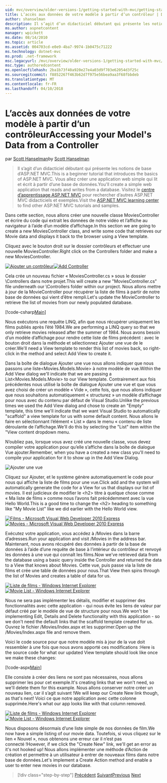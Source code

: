 ```yaml
---
uid: mvc/overview/older-versions-1/getting-started-with-mvc/getting-started-with-mvc-part5
title: L’accès aux données de votre modèle à partir d’un contrôleur | Documents Microsoft
author: shanselman
description: Il s’agit d’un didacticiel débutant qui présente les notions de base d’ASP.NET MVC. Créez une application web simple qui lit et écrit à partir d’une base de données.
ms.author: aspnetcontent
manager: wpickett
ms.date: 08/14/2010
ms.topic: article
ms.assetid: 004703cd-e0e9-4ba7-9974-1b0475c71222
ms.technology: dotnet-mvc
ms.prod: .net-framework
msc.legacyurl: /mvc/overview/older-versions-1/getting-started-with-mvc/getting-started-with-mvc-part5
msc.type: authoredcontent
ms.openlocfilehash: 2ba1b73f40a920e27e4a03d9f703e62054d3f25c
ms.sourcegitcommit: f8852267f463b62d7f975e56bea9aa3f68fbbdeb
ms.translationtype: MT
ms.contentlocale: fr-FR
ms.lasthandoff: 04/10/2018
---
```

<a name="accessing-your-models-data-from-a-controller"></a><span data-ttu-id="11629-104">L’accès aux données de votre modèle à partir d’un contrôleur</span><span class="sxs-lookup"><span data-stu-id="11629-104">Accessing your Model's Data from a Controller</span></span>
====================
<span data-ttu-id="11629-105">par [Scott Hanselman](https://github.com/shanselman)</span><span class="sxs-lookup"><span data-stu-id="11629-105">by [Scott Hanselman](https://github.com/shanselman)</span></span>

> <span data-ttu-id="11629-106">Il s’agit d’un didacticiel débutant qui présente les notions de base d’ASP.NET MVC.</span><span class="sxs-lookup"><span data-stu-id="11629-106">This is a beginner tutorial that introduces the basics of ASP.NET MVC.</span></span> <span data-ttu-id="11629-107">Vous allez créer une application web simple qui lit et écrit à partir d’une base de données.</span><span class="sxs-lookup"><span data-stu-id="11629-107">You'll create a simple web application that reads and writes from a database.</span></span> <span data-ttu-id="11629-108">Visitez le [centre d’apprentissage ASP.NET MVC](../../../index.md) pour rechercher d’autres ASP.NET MVC didacticiels et exemples.</span><span class="sxs-lookup"><span data-stu-id="11629-108">Visit the [ASP.NET MVC learning center](../../../index.md) to find other ASP.NET MVC tutorials and samples.</span></span>


<span data-ttu-id="11629-109">Dans cette section, nous allons créer une nouvelle classe MoviesController et écrire du code qui extrait les données de notre vidéo et l’affiche au navigateur à l’aide d’un modèle d’affichage.</span><span class="sxs-lookup"><span data-stu-id="11629-109">In this section we are going to create a new MoviesController class, and write some code that retrieves our Movie data and displays it back to the browser using a View template.</span></span>

<span data-ttu-id="11629-110">Cliquez avec le bouton droit sur le dossier contrôleurs et effectuer une nouvelle MoviesController.</span><span class="sxs-lookup"><span data-stu-id="11629-110">Right click on the Controllers folder and make a new MoviesController.</span></span>

<span data-ttu-id="11629-111">[![Ajouter un contrôleur](getting-started-with-mvc-part5/_static/image2.png)](getting-started-with-mvc-part5/_static/image1.png)</span><span class="sxs-lookup"><span data-stu-id="11629-111">[![Add Controller](getting-started-with-mvc-part5/_static/image2.png)](getting-started-with-mvc-part5/_static/image1.png)</span></span>

<span data-ttu-id="11629-112">Cela crée un nouveau fichier « MoviesController.cs » sous le dossier \Controllers dans notre projet.</span><span class="sxs-lookup"><span data-stu-id="11629-112">This will create a new "MoviesController.cs" file underneath our \Controllers folder within our project.</span></span> <span data-ttu-id="11629-113">Nous allons mettre à jour de la MovieController pour récupérer la liste de films à partir de notre base de données qui vient d’être rempli.</span><span class="sxs-lookup"><span data-stu-id="11629-113">Let's update the MovieController to retrieve the list of movies from our newly populated database.</span></span>

[!code-csharp[Main](getting-started-with-mvc-part5/samples/sample1.cs)]

<span data-ttu-id="11629-114">Nous exécutons une requête LINQ, afin que nous récupérer uniquement les films publiés après l’été 1984.</span><span class="sxs-lookup"><span data-stu-id="11629-114">We are performing a LINQ query so that we only retrieve movies released after the summer of 1984.</span></span> <span data-ttu-id="11629-115">Nous avons besoin d’un modèle d’affichage pour rendre cette liste de films précédent : avec le bouton droit dans la méthode et sélectionnez Ajouter une vue de le créer.</span><span class="sxs-lookup"><span data-stu-id="11629-115">We'll need a View template to render this list of movies back, so right-click in the method and select Add View to create it.</span></span>

<span data-ttu-id="11629-116">Dans la boîte de dialogue Ajouter une vue nous allons indiquer que nous passons une liste&lt;Movies.Models.Movie&gt; à notre modèle de vue.</span><span class="sxs-lookup"><span data-stu-id="11629-116">Within the Add View dialog we'll indicate that we are passing a List&lt;Movies.Models.Movie&gt; to our View template.</span></span> <span data-ttu-id="11629-117">Contrairement aux fois précédentes nous utilisé la boîte de dialogue Ajouter une vue et que vous avez choisi de créer un modèle « Vide », cette fois, que nous allons indiquer que nous souhaitons automatiquement « structurez » un modèle d’affichage pour nous avec du contenu par défaut de Visual Studio.</span><span class="sxs-lookup"><span data-stu-id="11629-117">Unlike the previous times we used the Add View dialog and chose to create an "Empty" template, this time we'll indicate that we want Visual Studio to automatically "scaffold" a view template for us with some default content.</span></span> <span data-ttu-id="11629-118">Nous allons le faire en sélectionnant l’élément « List » dans le menu « contenu de liste déroulante de l’affichage.</span><span class="sxs-lookup"><span data-stu-id="11629-118">We'll do this by selecting the "List" item within the "View content dropdown menu.</span></span>

<span data-ttu-id="11629-119">N’oubliez pas, lorsque vous avez créé une nouvelle classe, vous devez compiler votre application pour qu’elle s’affiche dans la boîte de dialogue Vue ajouter.</span><span class="sxs-lookup"><span data-stu-id="11629-119">Remember, when you have a created a new class you'll need to compile your application for it to show up in the Add View Dialog.</span></span>

![Ajouter une vue](getting-started-with-mvc-part5/_static/image3.png)

<span data-ttu-id="11629-121">Cliquez sur Ajouter, et le système génère automatiquement le code pour nous qui affiche la liste de films pour une vue.</span><span class="sxs-lookup"><span data-stu-id="11629-121">Click add and the system will automatically generate the code for a View for us that displays our list of movies.</span></span> <span data-ttu-id="11629-122">Il est judicieux de modifier le &lt;h2&gt; titre à quelque chose comme « Ma liste de films » comme nous l’avons fait précédemment avec la vue Hello World.</span><span class="sxs-lookup"><span data-stu-id="11629-122">This is a good time to change the &lt;h2&gt; heading to something like "My Movie List" like we did earlier with the Hello World view.</span></span>

<span data-ttu-id="11629-123">[![Films - Microsoft Visual Web Developer 2010 Express](getting-started-with-mvc-part5/_static/image5.png)](getting-started-with-mvc-part5/_static/image4.png)</span><span class="sxs-lookup"><span data-stu-id="11629-123">[![Movies - Microsoft Visual Web Developer 2010 Express](getting-started-with-mvc-part5/_static/image5.png)](getting-started-with-mvc-part5/_static/image4.png)</span></span>

<span data-ttu-id="11629-124">Exécutez votre application, vous accédez à /Movies dans la barre d’adresses.</span><span class="sxs-lookup"><span data-stu-id="11629-124">Run your application and visit /Movies in the address bar.</span></span> <span data-ttu-id="11629-125">Maintenant, nous avons récupéré des données à partir de la base de données à l’aide d’une requête de base à l’intérieur du contrôleur et renvoyé les données à une vue qui connaît les films.</span><span class="sxs-lookup"><span data-stu-id="11629-125">Now we've retrieved data from the database using a basic query inside the Controller and returned the data to a View that knows about Movies.</span></span> <span data-ttu-id="11629-126">Cette vue, puis passe via la liste de films et crée une table de données pour nous.</span><span class="sxs-lookup"><span data-stu-id="11629-126">That View then spins through the list of Movies and creates a table of data for us.</span></span>

<span data-ttu-id="11629-127">[![Liste de films - Windows Internet Explorer](getting-started-with-mvc-part5/_static/image7.png)](getting-started-with-mvc-part5/_static/image6.png)</span><span class="sxs-lookup"><span data-stu-id="11629-127">[![Movie List - Windows Internet Explorer](getting-started-with-mvc-part5/_static/image7.png)](getting-started-with-mvc-part5/_static/image6.png)</span></span>

<span data-ttu-id="11629-128">Nous ne sera pas implémenter les détails, modifier et supprimer des fonctionnalités avec cette application - qui nous évite les liens de valeur par défaut créé par le modèle de vue de structure pour nous.</span><span class="sxs-lookup"><span data-stu-id="11629-128">We won't be implementing Edit, Details and Delete functionality with this application - so we don't need the default links that the scaffold template created for us.</span></span> <span data-ttu-id="11629-129">Ouvrez le fichier /Movies/Index.aspx et les supprimer.</span><span class="sxs-lookup"><span data-stu-id="11629-129">Open up the /Movies/Index.aspx file and remove them.</span></span>

<span data-ttu-id="11629-130">Voici le code source pour que notre modèle mis à jour de la vue doit ressembler à une fois que nous avons apporté ces modifications :</span><span class="sxs-lookup"><span data-stu-id="11629-130">Here is the source code for what our updated View template should look like once we make these changes:</span></span>

[!code-aspx[Main](getting-started-with-mvc-part5/samples/sample2.aspx)]

<span data-ttu-id="11629-131">Elle consiste à créer des liens ne sont pas nécessaires, nous allons supprimer les pour cet exemple.</span><span class="sxs-lookup"><span data-stu-id="11629-131">It's creating links that we won't need, so we'll delete them for this example.</span></span> <span data-ttu-id="11629-132">Nous allons conserver notre créer un nouveau lien, car il s’agit suivant !</span><span class="sxs-lookup"><span data-stu-id="11629-132">We will keep our Create New link though, as that's next!</span></span> <span data-ttu-id="11629-133">Voici ce que notre application avec cette colonne supprimée.</span><span class="sxs-lookup"><span data-stu-id="11629-133">Here's what our app looks like with that column removed.</span></span>

<span data-ttu-id="11629-134">[![Liste de films - Windows Internet Explorer](getting-started-with-mvc-part5/_static/image9.png)](getting-started-with-mvc-part5/_static/image8.png)</span><span class="sxs-lookup"><span data-stu-id="11629-134">[![Movie List - Windows Internet Explorer](getting-started-with-mvc-part5/_static/image9.png)](getting-started-with-mvc-part5/_static/image8.png)</span></span>

<span data-ttu-id="11629-135">Nous disposons désormais d’une liste simple de nos données de film.</span><span class="sxs-lookup"><span data-stu-id="11629-135">We now have a simple listing of our movie data.</span></span> <span data-ttu-id="11629-136">Toutefois, si vous cliquez sur le lien « Nouvel », nous obtenons une erreur car il n’est pas connecté !</span><span class="sxs-lookup"><span data-stu-id="11629-136">However, if we click the "Create New" link, we'll get an error as it's not hooked up!</span></span> <span data-ttu-id="11629-137">Nous allons implémenter une méthode d’Action de création et permettre à un utilisateur à entrer de nouveaux films dans notre base de données.</span><span class="sxs-lookup"><span data-stu-id="11629-137">Let's implement a Create Action method and enable a user to enter new movies in our database.</span></span>

> [!div class="step-by-step"]
> <span data-ttu-id="11629-138">[Précédent](getting-started-with-mvc-part4.md)
> [Suivant](getting-started-with-mvc-part6.md)</span><span class="sxs-lookup"><span data-stu-id="11629-138">[Previous](getting-started-with-mvc-part4.md)
[Next](getting-started-with-mvc-part6.md)</span></span>
